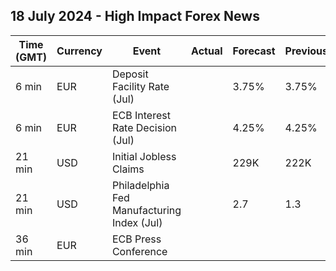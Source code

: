 ## 18 July 2024 - High Impact Forex News

| Time (GMT) | Currency | Event | Actual | Forecast | Previous |
|------|----------|-------|--------|----------|----------|
| 6 min | EUR | Deposit Facility Rate (Jul) |  | 3.75% | 3.75% |
| 6 min | EUR | ECB Interest Rate Decision (Jul) |  | 4.25% | 4.25% |
| 21 min | USD | Initial Jobless Claims |  | 229K | 222K |
| 21 min | USD | Philadelphia Fed Manufacturing Index (Jul) |  | 2.7 | 1.3 |
| 36 min | EUR | ECB Press Conference |  |  |  |
